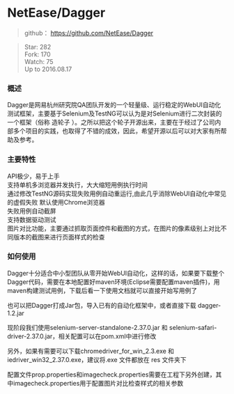 # NetEase/Dagger

> github： https://github.com/NetEase/Dagger  

> Star: 282  
> Fork: 170  
> Watch: 75    
> Up to 2016.08.17  

### 概述

Dagger是网易杭州研究院QA团队开发的一个轻量级、运行稳定的WebUI自动化测试框架，主要基于Selenium及TestNG可以认为是对Selenium进行二次封装的一个框架（俗称 造轮子 ）。之所以把这个轮子开源出来，主要在于经过了公司内部多个项目的实践，也取得了不错的成效，因此，希望开源以后可以对大家有所帮助及参考。

### 主要特性

API极少，易于上手  
支持单机多浏览器并发执行，大大缩短用例执行时间  
通过修改TestNG源码实现失败用例自动重运行,由此几乎消除WebUI自动化中常见的虚假失败
默认使用Chrome浏览器  
失败用例自动截屏  
支持数据驱动测试  
图片对比功能，主要通过抓取页面控件和截图的方式，在图片的像素级别上对比不同版本的截图来进行页面样式的检查  

### 如何使用

Dagger十分适合中小型团队从零开始WebUI自动化，这样的话，如果要下载整个Dagger代码，需要在本地配置好maven环境(Eclipse需要配置maven插件)，用maven构建测试用例，下载后看一下使用文档就可以直接开始写用例了

也可以把Dagger打成Jar包，导入已有的自动化框架中，或者直接下载 dagger-1.2.jar

现阶段我们使用selenium-server-standalone-2.37.0.jar 和 selenium-safari-driver-2.37.0.jar，相关配置可以在pom.xml中进行修改

另外，如果有需要可以下载chromedriver_for_win_2.3.exe 和 iedriver_win32_2.37.0.exe，建议将.exe 文件都放在 res 文件夹下

配置文件prop.properties和imagecheck.properties需要在工程下另外创建，其中imagecheck.properties用于配置图片对比检查样式的相关参数